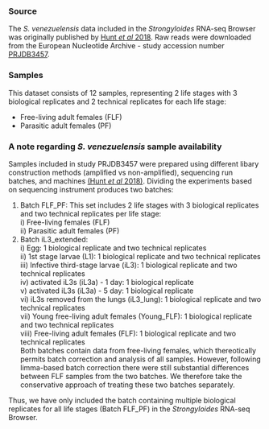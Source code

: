 ### Source

The *S. venezuelensis* data included in the *Strongyloides* RNA-seq Browser was originally published by [Hunt *et al* 2018](https://www.nature.com/articles/s41598-018-23514-z). Raw reads were downloaded from the European Nucleotide Archive - study accession number [PRJDB3457](https://www.ebi.ac.uk/ena/browser/view/PRJDB3457). 

### Samples

This dataset consists of 12 samples, representing 2 life stages with 3
biological replicates and 2 technical replicates for each life stage:

-   Free-living adult females (FLF)
-   Parasitic adult females (PF)

### A note regarding *S. venezuelensis* sample availability

Samples included in study PRJDB3457 were prepared using different libary construction methods (amplified vs non-amplified), sequencing run batches, and machines [(Hunt *et al* 2018)](https://www.nature.com/articles/s41598-018-23514-z). Dividing the experiments based on sequencing instrument produces two batches: 

  1. Batch FLF_PF: This set includes 2 life stages with 3 biological replicates and two technical replicates per life stage:  
    i) Free-living females (FLF)  
    ii) Parasitic adult females (PF)   
  2. Batch iL3_extended:   
    i) Egg: 1 biological replicate and two technical replicates  
    ii) 1st stage larvae (L1): 1 biological replicate and two technical replicates  
    iii) Infective third-stage larvae (iL3): 1 biological replicate and two technical replicates  
    iv) activated iL3s (iL3a) - 1 day: 1 biological replicate  
    v) activated iL3s (iL3a) - 5 day: 1 biological replicate  
    vi) iL3s removed from the lungs (iL3_lung): 1 biological replicate and two technical replicates  
    vii) Young free-living adult females (Young_FLF): 1 biological replicate and two technical replicates  
    viii) Free-living adult females (FLF): 1 biological replicate and two technical replicates    
Both batches contain data from free-living females, which thereotically permits batch correction and analysis of all samples. However, following limma-based batch correction there were still substantial differences between FLF samples from the two batches. We therefore take the conservative approach of treating these two batches separately. 

Thus, we have only included the batch containing multiple biological replicates for all life stages (Batch FLF_PF) in the *Strongyloides* RNA-seq Browser.